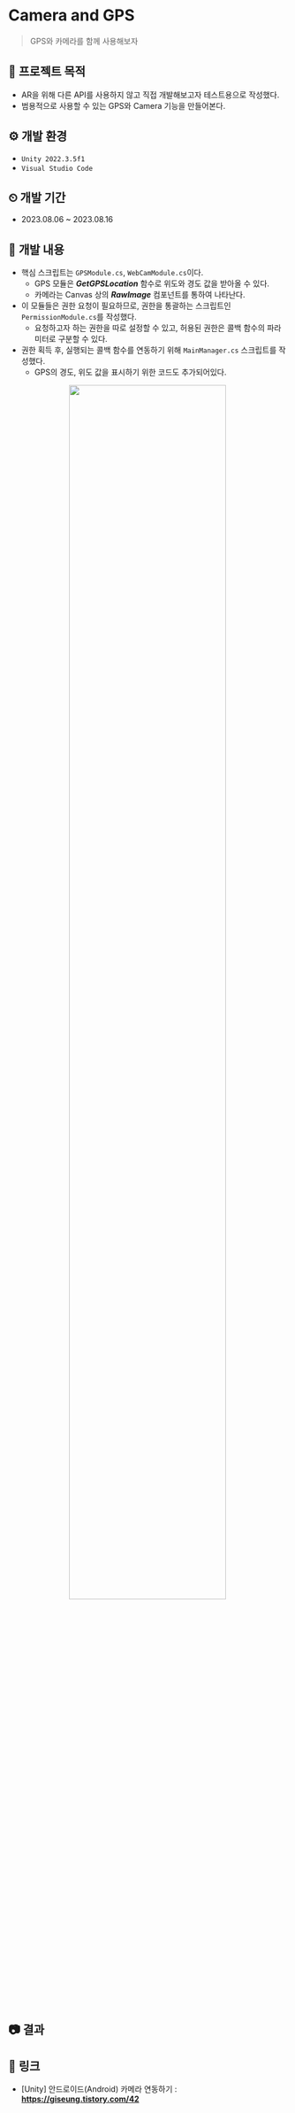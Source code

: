 # Camera and GPS
> GPS와 카메라를 함께 사용해보자

## 📣 프로젝트 목적
+ AR을 위해 다른 API를 사용하지 않고 직접 개발해보고자 테스트용으로 작성했다.
+ 범용적으로 사용할 수 있는 GPS와 Camera 기능을 만들어본다.

## ⚙ 개발 환경
+ `Unity 2022.3.5f1`
+ `Visual Studio Code`

## ⏲ 개발 기간
+ 2023.08.06 ~ 2023.08.16
  
## 📌 개발 내용
+ 핵심 스크립트는 `GPSModule.cs`, `WebCamModule.cs`이다.
    + GPS 모듈은 ***GetGPSLocation*** 함수로 위도와 경도 값을 받아올 수 있다.
    + 카메라는 Canvas 상의 ***RawImage*** 컴포넌트를 통하여 나타난다.
+ 이 모듈들은 권한 요청이 필요하므로, 권한을 통괄하는 스크립트인 `PermissionModule.cs`를 작성했다.
    + 요청하고자 하는 권한을 따로 설정할 수 있고, 허용된 권한은 콜백 함수의 파라미터로 구분할 수 있다.
+ 권한 획득 후, 실행되는 콜백 함수를 연동하기 위해 `MainManager.cs` 스크립트를 작성했다.
    + GPS의 경도, 위도 값을 표시하기 위한 코드도 추가되어있다.

<div align="center">
  <img width="75%" height="75%" src="https://github.com/Giseung30/Camera_and_GPS/assets/60832219/4b1de652-dd99-46a7-8950-fd20b56137e3"/>
</div>

## 📷 결과

## 🔗 링크
+ [Unity] 안드로이드(Android) 카메라 연동하기 : **https://giseung.tistory.com/42**